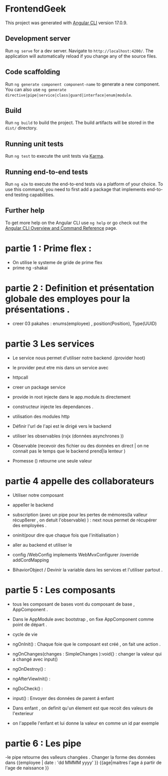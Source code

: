 # FrontendGeek

This project was generated with [Angular CLI](https://github.com/angular/angular-cli) version 17.0.9.

## Development server

Run `ng serve` for a dev server. Navigate to `http://localhost:4200/`. The application will automatically reload if you change any of the source files.

## Code scaffolding

Run `ng generate component component-name` to generate a new component. You can also use `ng generate directive|pipe|service|class|guard|interface|enum|module`.

## Build

Run `ng build` to build the project. The build artifacts will be stored in the `dist/` directory.

## Running unit tests

Run `ng test` to execute the unit tests via [Karma](https://karma-runner.github.io).

## Running end-to-end tests

Run `ng e2e` to execute the end-to-end tests via a platform of your choice. To use this command, you need to first add a package that implements end-to-end testing capabilities.

## Further help

To get more help on the Angular CLI use `ng help` or go check out the [Angular CLI Overview and Command Reference](https://angular.io/cli) page.


# partie 1 : Prime flex :  

- On utilise le systeme de gride de prime flex 
- prime ng 
-shakai 

# partie 2 : Definition et présentation globale des employes pour la présentations .
- creer 03 pakahes : enums(employee) , position(Position), Type(UUID)

# partie 3 Les services 
 
- Le service nous permet d'utiliser notre backend .(provider hoot)
- le provider peut etre mis dans un service avec 
- httpcall 

- creer un package service 

- provide in root injecte dans le app.module.ts directement 

- constructeur injecte les dependances . 

- utilisation des modules http

- Définir l'url de l'api est le dirigé vers le backend 

- utiliser les observables (rxjx (données asynchrones ))

- Observable (recevoir des fichier ou des données en direct | on ne connait pas le temps que le backend prend|la lenteur )

- Promesse () retourne une seule valeur 

# partie 4 appelle des collaborateurs 
- Utiliser notre composant 

- appeller le backend 

- subscription (avec un pipe pour les pertes de mémores(la valleur récupßerer , on detuit l'observable) ) : next nous permet de récupérer des employées . 

- oninit(pour dire que chaque fois que l'initialisation  )

- aller au backend et utiliser le 

- config /WebConfig implements WebMvxConfigurer /override addCordMapping 

- BihaviorObject / Devinir la variable dans les services et l'utiliser partout .
 
# partie 5 : Les composants 

- tous les composant de bases vont du composant de base , AppComponent . 

- Dans le AppModule avec bootstrap , on fixe AppComponent comme point de départ .

- cycle de vie 
- ngOnInit() : Chaque foie que le composant est créé , on fait une action .
- ngOnChanges(changes : SimpleChanges ):void{}  : changer la valeur qui a changé avec input()
- ngOnDestroy() : 
- ngAfterViewInit() : 
- ngDoCheck() : 

- input() : Envoyer des données de parent á enfant 
- Dans enfant , on definit qu'un élement est que recoit des valeurs de l'exterieur 
- on l'appelle l'enfant et lui donne la valeur en comme un id par exemple 

# partie 6 : Les pipe 

-le pipe retourne des valleurs changées . Changer la forme des données dans 
{{employee | date : 'dd MMMM yyyy' }}
{{age|maitres l'age á partir de l'age de naissance }}


